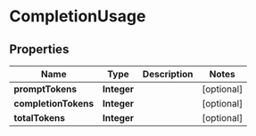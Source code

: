 

# CompletionUsage


## Properties

| Name | Type | Description | Notes |
|------------ | ------------- | ------------- | -------------|
|**promptTokens** | **Integer** |  |  [optional] |
|**completionTokens** | **Integer** |  |  [optional] |
|**totalTokens** | **Integer** |  |  [optional] |



